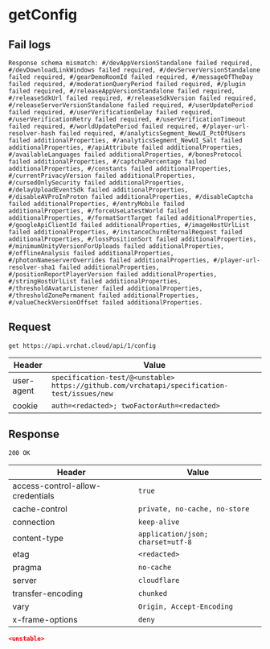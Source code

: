 # getConfig

## Fail logs
```
Response schema mismatch: #/devAppVersionStandalone failed required, #/devDownloadLinkWindows failed required, #/devServerVersionStandalone failed required, #/gearDemoRoomId failed required, #/messageOfTheDay failed required, #/moderationQueryPeriod failed required, #/plugin failed required, #/releaseAppVersionStandalone failed required, #/releaseSdkUrl failed required, #/releaseSdkVersion failed required, #/releaseServerVersionStandalone failed required, #/userUpdatePeriod failed required, #/userVerificationDelay failed required, #/userVerificationRetry failed required, #/userVerificationTimeout failed required, #/worldUpdatePeriod failed required, #/player-url-resolver-hash failed required, #/analyticsSegment_NewUI_PctOfUsers failed additionalProperties, #/analyticsSegment_NewUI_Salt failed additionalProperties, #/apiAttribute failed additionalProperties, #/availableLanguages failed additionalProperties, #/bonesProtocol failed additionalProperties, #/captchaPercentage failed additionalProperties, #/constants failed additionalProperties, #/currentPrivacyVersion failed additionalProperties, #/cursedOnlySecurity failed additionalProperties, #/delayUploadEventSdk failed additionalProperties, #/disableAVProInProton failed additionalProperties, #/disableCaptcha failed additionalProperties, #/entryMobile failed additionalProperties, #/forceUseLatestWorld failed additionalProperties, #/formatSortTarget failed additionalProperties, #/googleApiClientId failed additionalProperties, #/imageHostUrlList failed additionalProperties, #/instanceChurnEternalRequest failed additionalProperties, #/lossPositionSort failed additionalProperties, #/minimumUnityVersionForUploads failed additionalProperties, #/offlineAnalysis failed additionalProperties, #/photonNameserverOverrides failed additionalProperties, #/player-url-resolver-sha1 failed additionalProperties, #/positionReportPlayerVersion failed additionalProperties, #/stringHostUrlList failed additionalProperties, #/thresholdAvatarListener failed additionalProperties, #/thresholdZonePermanent failed additionalProperties, #/valueCheckVersionOffset failed additionalProperties.
```

## Request
`get https://api.vrchat.cloud/api/1/config`

| Header | Value |
| ------ | ----- |
| user-agent | `specification-test/@<unstable> https://github.com/vrchatapi/specification-test/issues/new` |
| cookie | `auth=<redacted>; twoFactorAuth=<redacted>` |


## Response
`200 OK`

| Header | Value |
| ------ | ----- |
| access-control-allow-credentials | `true` |
| cache-control | `private, no-cache, no-store` |
| connection | `keep-alive` |
| content-type | `application/json; charset=utf-8` |
| etag | `<redacted>` |
| pragma | `no-cache` |
| server | `cloudflare` |
| transfer-encoding | `chunked` |
| vary | `Origin, Accept-Encoding` |
| x-frame-options | `deny` |

```json
<unstable>
```
